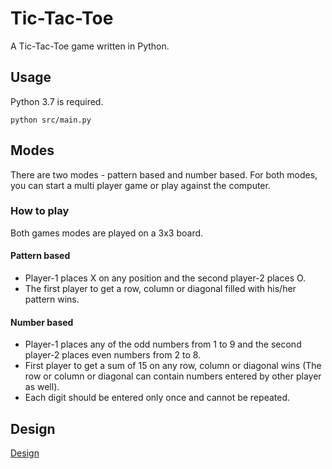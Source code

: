 # Tic-Tac-Toe
A Tic-Tac-Toe game written in Python.


## Usage

Python 3.7 is required.

```
python src/main.py
```

## Modes

There are two modes - pattern based and number based. For both modes, you can start a multi player game or play against the computer.

### How to play

Both games modes are played on a 3x3 board.

#### Pattern based
* Player-1 places X on any position and the second player-2 places O.
* The first player to get a row, column or diagonal filled with his/her pattern wins.

#### Number based
* Player-1 places any of the odd numbers from 1 to 9 and the second player-2 places even numbers from 2 to 8.
* First player to get a sum of 15 on any row, column or diagonal wins (The row or column or diagonal can contain numbers entered by other player as well).
* Each digit should be entered only once and cannot be repeated.

## Design

[Design](./doc/design.md)
